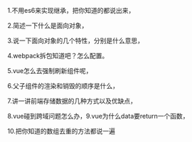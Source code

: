 1.不用es6来实现继承，把你知道的都说出来，

2.简述一下什么是面向对象，

3.说一下面向对象的几个特性，分别是什么意思，

4.webpack拆包知道吧？怎么配置。

5.vue怎么去强制刷新组件呢，

6.父子组件的渲染和销毁的顺序是什么，

7.讲一讲前端存储数据的几种方式以及优缺点，

8.vue碰到跨域问题怎么办，9.vue为什么data要return一个函数，

10.把你知道的数组去重的方法都说一遍  